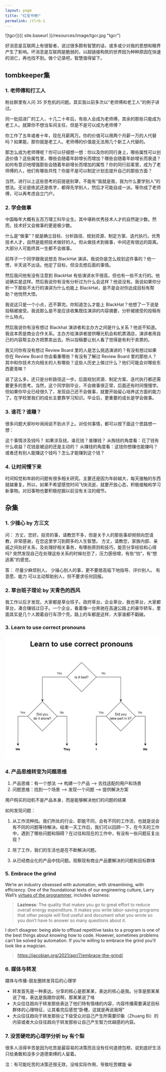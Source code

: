 ```yaml
---
layout: page
title: "红宝书卷Ⅰ"
permalink: /tlrb-1
---
```

![tgcr]({{ site.baseurl }}/resources/image/tgcr.jpg "tgcr")

好消息是互联网上有很智者，说过很多颇有智慧的话，或多或少对我的思想和眼界产生了影响。坏消息是互联网是脆弱的，以超链接构筑的世界因为种种原因在快速的消亡，再也找不到。做个记录吧，智慧值得留下。

## tombkeeper集

### 1. 老师傅和打工人

粉丝群里有人问 35 岁危机的问题。其实我以前多次以“老师傅和老工人”的例子讲过。

同一批招进厂的工人，十几二十年后，有些人会成为老师傅，其余的那些只能成为老工人。就算你不想当车间主任，但是不是可以成为老师傅？

你工作了五年或者十年，现在月薪两万。你的价值可以用两个月薪一万的人代替吗？如果能，那你就是老工人。老师傅的价值是无法用几个新工人代替的。

那怎么成为老师傅呢？你可以仔细想一想：你以及你的同行身上，哪些属性可以创造价值？这些属性里，哪些会随着年龄增长而增加？哪些会随着年龄增长而衰退？如何有意识地增强那些会随着年龄增长而增加的属性？你的同行前辈里，成为了老师傅的人，他们有哪些共性？你是不是可以制定计划去提升自己的那些方面？

当然，进行以上这些思考的前提是别犟，不能有“我就是我，我为什么要学别人”的想法。无论是练武还是练字，都得先学别人，然后才可能自成一派。等你成了老师傅，可以再考虑自立门户。

### 2. 学会做事

中国每年大概有五百万理工科毕业生。其中堪称优秀技术人才的自然是少数。然而，技术好又会做事的更是极少数。

什么是“做事”？就是确立目标、分析路径、规划资源、制定方案、迭代执行。优秀技术人才，自然是能把技术做好的人。但从做技术到做事，中间还有很远的距离。大部分人可能终其一生都不会做事。

前阵子一个同学跟我说想去 BlackHat 演讲。我说你是怎么规划这件事的？他一愣，半天说不出话。他定了目标，但没去想后面的事情。

然后我问他有没有注意到 BlackHat 有些演讲水平很高，但也有一些不太行的。他说确实是这样。然后我说你有没有分析过为什么会这样？他说没有。我说如果你分析一下那些不太行的演讲为什么也能上 BlackHat，是不是会对你达成目标有帮助？他恍然大悟。

我说这只是一个小点，还不算完。你知道怎么才能上 BlackHat？他想了一下说是投稿被接受。我说那么是不是应该收集既往演讲的内容摘要，分析被接受的投稿有什么特点。

然后我说你有没有想过 Blackhat 演讲者和主办方之间是什么关系？他说不知道。我说本质是商业合作关系。主办方给演讲者提供曝光机会和机票酒店，演讲者用自己的内容帮主办方把票卖出去。所以投稿要让别人看了觉得是有利于卖票的。

我又问你有没有想过 Review Board 里的人是怎么挑选演讲的？有没有想过如果你在  Review Board 你会看重哪些？有没有了解过 Review Board 里的那些人？其中和你技术方向相关的人有哪些？这些人历史上做过什么？他们可能会对哪些东西更青睐？

说了这么多，还只是分析路径这一步。后面规划资源、制定方案、迭代执行都还需要更多的思考。当然，这个同学刚毕业，不会做事很正常，后面还有时间慢慢学。但如果你毕业已经很久了，发现自己还不会做事，就要开始留心培养这方面的能力了。在学校里我们的成长主要靠学习知识。毕业后，更重要的成长是学会做事。

### 3. 谁花？谁赚？

很多问题大家吵吵闹闹说不到点子上。对任何事情，都可以按下面这个思路想一想：

这个事情涉及钱吗？
如果涉及钱，谁花钱？谁赚钱？
从掏钱的角度看：花了钱有什么收益？花钱是被迫的还是主动的？
从赚钱的角度看：这钱你想赚也能赚吗？或者还有别人能赚这个钱吗？怎么才能赚到这个钱？ ​​​

### 4. 让时间慢下来

时间知觉和年龄的问题有很多相关研究。主要还是因为年龄越大，每天接触的东西就越重复。所以，如果不希望感觉时间飞快流逝，就要开放心态，积极接触和学习新事物。对旧事物也要积极挖掘以前没有关注的细节。


## 杂集
### 1. 少操心 by 方三文
问：
方丈，您好。投资的事，请教您不多，但是关于人的那些事却频频向您请教，非常感谢，在您这里学习到颇多的人生智慧。
方丈，请教您，家族内部、亲戚之间处好关系，及处理好相关事务，有哪些原则和技巧，能否分享经验和心得吗? 突然发现自己在处理这些关系的时候社恐了，压力感倍增，有些“怕”，有“想逃离”的感觉。

答：
尽量少麻烦别人。 少操心别人的事，更不要居高临下地指导、评价别人。 有意愿、能力
可以主动帮助别人，但不要求任何回报。

### 2. 草台班子理论 by 天青色的西风

我工作以后才发现，大家都是草台班子。政府草台，企业草台，我也草台，大家都草台，凑合赚钱过日子。一个企业，看着像一台奔驰在高速公路上的豪华轿车，里面其实是几个人蹬着自行车顶个壳。路上的车都是这样，大家谁都不戳破。

### 3. Learn to use correct pronouns

![pro](./resources/image/learn_to_use_correct_pronouns.jpg "pro")

### 4. 产品思维转变为问题思维

1. 产品思维：有一个想法 —> 构建一个产品 —> 去找适配的用户和场景
2. 问题思维：找到一个场景 —> 发现一个问题 —> 提供解决方案

用户购买的动机不是产品本身，而是能够解决他们的问题的结果

如何发现问题：

1. 从工作流种找。我们所处的行业、职能不同，会有不同的工作流，也就是说会有不同的问题等待解决。结束一天工作后，我们可以回顾一下，在今天的工作中，遇到了哪些问题和阻碍？在过往和现在的工作中，有没有一些问题反复出现？

2. 除了工作，我们的生活也是在不断解决问题。
3. 从已经商业化的产品中找问题。观察现有商业产品要解决的问题和目标群体

### 5. Embrace the grind

We’re an industry obsessed with automation, with streamlining, with efficiency. One of the foundational texts of our engineering culture, Larry Wall’s [virtues of the programmer](https://web.archive.org/web/20210311050133/https://www.threevirtues.com/), includes laziness:

> **Laziness**: The quality that makes you go to great effort to reduce overall energy expenditure. It makes you write labor-saving programs that other people will find useful and document what you wrote so you don’t have to answer so many questions about it.

I don’t disagree: being able to offload repetitive tasks to a program is one of the best things about knowing how to code. However, sometimes problems can’t be solved by automation. If you’re willing to embrace the grind you’ll look like a magician.

> https://jacobian.org/2021/apr/7/embrace-the-grind/

### 6. 媒体与转发

媒体与传播-朋友圈转发背后的心理学

- 转发首先是一种表达。分享的核心是那某某，表达的核心是我。分享是那某某说了啥，表达是我跟你说啊，那某某说了啥
- 大众往往趋向于转发那些表达了他们特有情绪的内容，内容传播需要满足目标群体的心理特征，让其看完后感觉“卧槽，这就是再说我呀”
- 大众往往趋向于转发那些让下级受众对自己产生所需要印象（Zhuang Bi）的内容或者大众往往趋向于转发那些让自己产生智力优越感的内容。

### 7. 没苦硬吃的心理学分析 by 有个梨
很多人活得辛苦是因为吃苦是最容易的决策而且没有任何道德包袱，说到底好生活只给勇敢和没多少道德束缚的人留着。

注：有可能吃苦的决策还很无效，没啥实际作用，导致吃苦螺旋 😀
